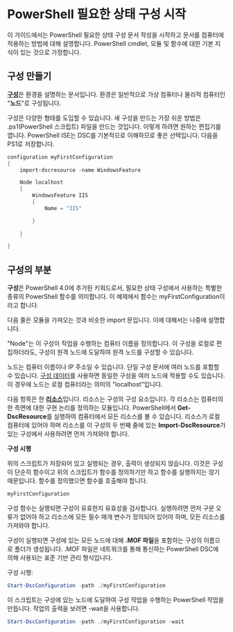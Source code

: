 # PowerShell 필요한 상태 구성 시작 #

이 가이드에서는 PowerShell 필요한 상태 구성 문서 작성을 시작하고 문서를 컴퓨터에 적용하는 방법에 대해 설명합니다. PowerShell cmdlet, 모듈 및 함수에 대한 기본 지식이 있는 것으로 가정합니다. 


## 구성 만들기 ##

[**구성**](https://msdn.microsoft.com/en-us/powershell/dsc/configurations)은 환경을 설명하는 문서입니다. 환경은 일반적으로 가상 컴퓨터나 물리적 컴퓨터인 "**노드**"로 구성됩니다. 

구성은 다양한 형태를 도입할 수 있습니다. 새 구성을 만드는 가장 쉬운 방법은 .ps1(PowerShell 스크립트) 파일을 만드는 것입니다. 이렇게 하려면 원하는 편집기를 엽니다. PowerShell ISE는 DSC를 기본적으로 이해하므로 좋은 선택입니다. 다음을 PS1로 저장합니다.

```powershell
configuration myFirstConfiguration
{
    import-dscresource -name WindowsFeature

    Node localhost
    {
        WindowsFeature IIS
        {
            Name = "IIS"

        }
        
    }

}
```
## 구성의 부분 ##
**구성**은 PowerShell 4.0에 추가된 키워드로서, 필요한 상태 구성에서 사용하는 특별한 종류의 PowerShell 함수를 의미합니다. 이 예제에서 함수는 myFirstConfiguration이라고 합니다. 

다음 줄은 모듈을 가져오는 것과 비슷한 import 문입니다. 이에 대해서는 나중에 설명합니다.

"Node"는 이 구성이 작업을 수행하는 컴퓨터 이름을 정의합니다. 이 구성을 로컬로 편집하더라도, 구성이 원격 노드에 도달하여 원격 노드를 구성할 수 있습니다. 

노드는 컴퓨터 이름이나 IP 주소일 수 있습니다. 단일 구성 문서에 여러 노드를 포함할 수 있습니다. [구성 데이터](https://msdn.microsoft.com/en-us/powershell/dsc/configdata)를 사용하면 동일한 구성을 여러 노드에 적용할 수도 있습니다. 이 경우에 노드는 로컬 컴퓨터라는 의미의 "localhost"입니다. 

다음 항목은 한 [**리소스**](https://msdn.microsoft.com/en-us/powershell/dsc/resources)입니다. 리소스는 구성의 구성 요소입니다. 각 리소스는 컴퓨터의 한 측면에 대한 구현 논리를 정의하는 모듈입니다. PowerShell에서 **Get-DscResource**를 실행하여 컴퓨터에서 모든 리소스를 볼 수 있습니다. 리소스가 로컬 컴퓨터에 있어야 하며 리소스를 이 구성의 두 번째 줄에 있는 **Import-DscResource**가 있는 구성에서 사용하려면 먼저 가져와야 합니다. 

**구성 시행**

위의 스크립트가 저장되어 있고 실행되는 경우, 출력이 생성되지 않습니다. 이것은 구성이 단순히 함수이고 위의 스크립트가 함수를 정의하기만 하고 함수를 실행하지는 않기 때문입니다. 함수를 정의했으면 함수를 호출해야 합니다.
```powershell
myFirstConfiguration
```

구성 함수는 실행되면 구성이 유효한지 유효성을 검사합니다. 실행하려면 먼저 구문 오류가 없어야 하고 리소스에 모든 필수 매개 변수가 정의되어 있어야 하며, 모든 리소스를 가져와야 합니다.

구성이 실행되면 구성에 있는 모든 노드에 대해 **.MOF 파일**을 포함하는 구성의 이름으로 폴더가 생성됩니다. .MOF 파일은 네트워크를 통해 통신하는 PowerShell DSC에 의해 사용되는 표준 기반 관리 형식입니다.

구성 시행:
```powershell
Start-DscConfiguration -path ./myFirstConfiguration
```
이 스크립트는 구성에 있는 노드에 도달하여 구성 작업을 수행하는 PowerShell 작업을 만듭니다. 작업의 출력을 보려면 -wait을 사용합니다. 
```powershell
Start-DscConfiguration -path ./myFirstConfiguration -wait
```

<!--HONumber=Feb16_HO4-->
